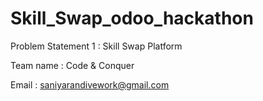 # Skill_Swap_odoo_hackathon
Problem Statement 1 : Skill Swap Platform

Team name : Code & Conquer

Email : saniyarandivework@gmail.com
